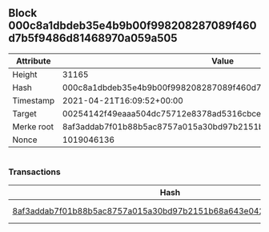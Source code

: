## Block 000c8a1dbdeb35e4b9b00f998208287089f460d7b5f9486d81468970a059a505

Attribute | Value
--- | ---
Height | 31165
Hash | 000c8a1dbdeb35e4b9b00f998208287089f460d7b5f9486d81468970a059a505
Timestamp | 2021-04-21T16:09:52+00:00
Target | 00254142f49eaaa504dc75712e8378ad5316cbcead634704b3734b6271167cc4
Merke root | 8af3addab7f01b88b5ac8757a015a30bd97b2151b68a643e0427be8d13df602b
Nonce | 1019046136

```

```

### Transactions

Hash | Amount
--- | ---
[8af3addab7f01b88b5ac8757a015a30bd97b2151b68a643e0427be8d13df602b](8af3addab7f01b88b5ac8757a015a30bd97b2151b68a643e0427be8d13df602b.md) | 10.00000000 SKEPTI 
